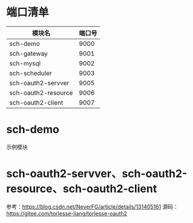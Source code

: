 # 端口清单
| 模块名                 | 端口号  |
|---------------------|------|
| sch-demo            | 9000 |
| sch-gateway         | 9001 |
| sch-mysql           | 9002 |
| sch-scheduler       | 9003 |
| sch-oauth2-servver  | 9005 |
| sch-oauth2-resource | 9006 |
| sch-oauth2-client   | 9007 |

# sch-demo
示例模块

# sch-oauth2-servver、sch-oauth2-resource、sch-oauth2-client
参考：https://blog.csdn.net/NeverFG/article/details/131405161
源码：https://gitee.com/torlesse-liang/torlesse-oauth2



